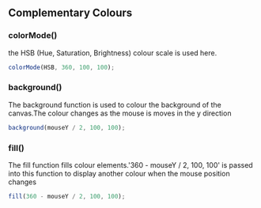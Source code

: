 ## Complementary Colours

### colorMode()
the HSB (Hue, Saturation, Brightness) colour scale is used here. 

```javascript
colorMode(HSB, 360, 100, 100);
```

### background()
The background function is used to colour the background of the canvas.The colour changes as the mouse is moves in the y direction

```javascript
background(mouseY / 2, 100, 100);
```

### fill()
The fill function fills colour elements.'360 - mouseY / 2, 100, 100' is passed into this function to display another colour when the mouse position changes

```javascript
fill(360 - mouseY / 2, 100, 100);
```
